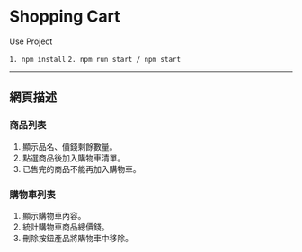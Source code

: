 # Shopping Cart

Use Project

`1. npm install`
`2. npm run start / npm start`

---
## 網頁描述
### 商品列表
1. 顯示品名、價錢剩餘數量。
2. 點選商品後加入購物車清單。
3. 已售完的商品不能再加入購物車。

### 購物車列表
1. 顯示購物車內容。
2. 統計購物車商品總價錢。
3. 刪除按鈕產品將購物車中移除。

